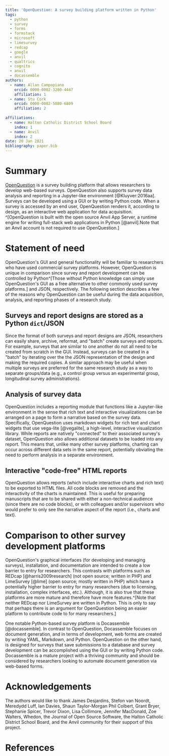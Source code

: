 ```yaml
---
title: 'OpenQuestion: A survey building platform written in Python'
tags:
  - python
  - survey
  - forms
  - formstack
  - microsoft
  - limesurvey
  - redcap
  - google
  - anvil
  - qualtrics
  - cognito
  - anvil
  - docassemble
authors:
  - name: Allan Campopiano
    orcid: 0000-0002-3280-4447
    affiliation: 1
  - name: Stu Cork
    orcid: 0000-0002-5080-6809
    affiliation: 2
    
affiliations:
  - name: Halton Catholic District School Board
    index: 1
  - name: Anvil
    index: 2
date: 20 Jan 2021
bibliography: paper.bib
---
```


# Summary
[OpenQuestion](https://alcampopiano.github.io/OpenQuestion/) is a survey 
building platform that allows researchers to develop web-based surveys. OpenQuestion also
supports survey data analysis and reporting in a Jupyter-like environment [@Kluyver:2016aa]. Surveys 
can be developed using a GUI or by writing Python code. When a survey is accessed by an end user, 
OpenQuestion renders it, according to design, as an interactive web application for data acquisition.
^[OpenQuestion is built with the open source Anvil App Server, a runtime engine for 
writing full-stack web applications in Python [@anvil].Note that an Anvil account
is not required to use OpenQuestion.]

# Statement of need
OpenQuestion's GUI and general functionality will be familiar to researchers who have used 
commercial survey platforms. However, OpenQuestion is unique in comparison since 
survey and report development can be controlled by Python^[Those without Python 
knowledge can simply use OpenQuestion's GUI as a
free alternative to other commonly used survey platforms.] and JSON, respectively.
The following section describes a few of the reasons why OpenQuestion can be useful during the
data acquisition, analysis, and reporting phases of a research study.

## Surveys and report designs are stored as a Python `dict`/JSON
Since the format of both surveys and report designs are JSON, researchers can easily share,
archive, reformat, and "batch" create surveys and reports. For example, surveys that are
similar to one another do not all need to be created from scratch in the GUI. Instead,
surveys can be created in a "batch" by iterating over the the JSON representation of the design 
and making the required copies. A similar approach may be useful when multiple surveys 
are preferred for the same research study as a way to separate groups/data (e.g., a control group
versus an experimental group, longitudinal survey administrations).

## Analysis of survey data
OpenQuestion includes a reporting module that functions like a Jupyter-like environment in the sense that
rich text and interactive visualizations can be arranged on a page to form a narrative based on the survey data.
Specifically, OpenQuestion uses markdown widgets for rich text and chart widgets that use vega-lite
[@vegalite], a high-level, interactive visualization library. While reports are natively "connected" to their
associated survey's dataset, OpenQuestion also allows additional datasets to be loaded into any report. This
means that, unlike many other survey platforms, charting can occur across different 
data sets in the same report, potentially obviating the need to perform analysis in a separate environment.
 
## Interactive "code-free" HTML reports
OpenQuestion allows reports (which include interactive charts and rich text) to be exported
to HTML files. All code blocks are removed and the interactivity of the charts is maintained. This is useful
for preparing manuscripts that are to be shared with either a non-technical audience 
(since there are no code blocks), or with colleagues and/or supervisors who would prefer to only see
the narrative aspect of the report (i.e., charts and text).

# Comparison to other survey development platforms
OpenQuestion's graphical interfaces (for developing and managing surveys), installation,
and documentation are intended to create a low barrier to entry for researchers. This 
contrasts with platforms such as REDcap [@harris2009research] (not open source; written in PHP) and 
LimeSurvey [@lime] (open source; mostly written in PHP) which have a potentially higher 
barrier to entry for many researchers (due to licensing, installation, complex interfaces, etc.). 
Although, it is also true that these platforms
are more mature and therefore have more features.^[Note that neither REDcap nor 
LimeSurvey are written in Python. This is only to say that 
perhaps there is an argument for OpenQuestion being an easier platform to contribute code to
for many researchers.]

One notable Python-based survey platform is Docassemble [@docassemble]. In contrast
to OpenQuestion, Docassemble focuses on document generation, and in terms of development, web forms are 
created by writing YAML, Markdown, and Python. OpenQuestion on the other hand, is designed for surveys 
that save submissions to a database and survey development can be accomplished using the 
GUI or by writing Python code. Docassemble is a mature project with a thriving
community and should be considered by researchers looking to automate document generation via web-based forms.

# Acknowledgements
The authors would like to thank 
James Desjardins, 
Stefon van Noordt, 
Meredydd Luff,
Ian Davies,
Shaun Taylor-Morgan
Phil Colbert,
Grant Bryer,
Stephanie Spicer,
Trevor Dixon,
Lisa Collimore, 
Jennifer MacDonald,
Zoe Walters,
Whedon,
the Journal of Open Source Software, 
the Halton Catholic District School Board, 
and the Anvil community
for their support of this project.

# References